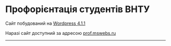 # Профорієнтація студентів ВНТУ
Сайт побудований на [Wordpress 4.1.1](https://wordpress.org/)

Наразі сайт доступний за адресою [prof.mswebs.ru](http://prof.mswebs.ru)

***
